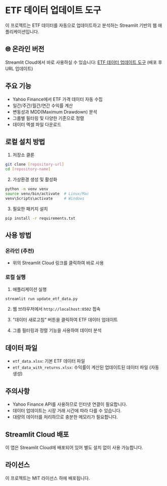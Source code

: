 # ETF 데이터 업데이트 도구

이 프로젝트는 ETF 데이터를 자동으로 업데이트하고 분석하는 Streamlit 기반의 웹 애플리케이션입니다.

## 🌐 온라인 버전
Streamlit Cloud에서 바로 사용하실 수 있습니다:
[ETF 데이터 업데이트 도구](https://your-app-url.streamlit.app) (배포 후 URL 업데이트)

## 주요 기능

- Yahoo Finance에서 ETF 가격 데이터 자동 수집
- 일간/주간/월간/연간 수익률 계산
- 변동성과 MDD(Maximum Drawdown) 분석
- 그룹별 필터링 및 다양한 기준으로 정렬
- 데이터 엑셀 파일 다운로드

## 로컬 설치 방법

1. 저장소 클론
```bash
git clone [repository-url]
cd [repository-name]
```

2. 가상환경 생성 및 활성화
```bash
python -m venv venv
source venv/bin/activate  # Linux/Mac
venv\Scripts\activate     # Windows
```

3. 필요한 패키지 설치
```bash
pip install -r requirements.txt
```

## 사용 방법

### 온라인 (추천)
- 위의 Streamlit Cloud 링크를 클릭하여 바로 사용

### 로컬 실행
1. 애플리케이션 실행
```bash
streamlit run update_etf_data.py
```

2. 웹 브라우저에서 `http://localhost:8502` 접속

3. "데이터 새로고침" 버튼을 클릭하여 ETF 데이터 업데이트

4. 그룹 필터링과 정렬 기능을 사용하여 데이터 분석

## 데이터 파일

- `etf_data.xlsx`: 기본 ETF 데이터 파일
- `etf_data_with_returns.xlsx`: 수익률이 계산된 업데이트된 데이터 파일 (자동 생성)

## 주의사항

- Yahoo Finance API를 사용하므로 인터넷 연결이 필요합니다.
- 데이터 업데이트는 시장 거래 시간에 따라 다를 수 있습니다.
- 대량의 데이터를 처리하므로 충분한 메모리가 필요합니다.

## Streamlit Cloud 배포

이 앱은 Streamlit Cloud에 배포되어 있어 별도 설치 없이 사용 가능합니다.

## 라이선스

이 프로젝트는 MIT 라이선스 하에 배포됩니다. 